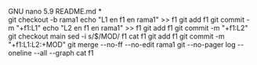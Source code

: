   GNU nano 5.9                      README.md *                              
git checkout -b rama1
echo "L1 en f1 en rama1" >> f1
git add f1
git commit -m "+f1:L1"
echo "L2 en f1 en rama1" >> f1
git add f1
git commit -m "+f1:L2"
git checkout main
sed -i s/$/MOD/ f1
cat f1
git add f1
git commit -m "+f1:L1:L2:+MOD"
git merge --no-ff --no-edit rama1
git --no-pager log --oneline --all --graph
cat f1

```
